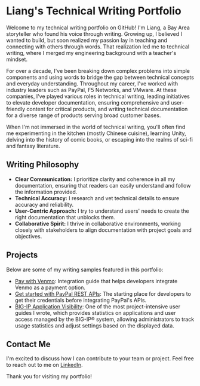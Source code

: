 # Liang's Technical Writing Portfolio

Welcome to my technical writing portfolio on GitHub! I'm Liang, a Bay Area storyteller who found his voice through writing. Growing up, I believed I wanted to build, but soon realized my passion lay in teaching and connecting with others through words. That realization led me to technical writing, where I merged my engineering background with a teacher's mindset.

For over a decade, I've been breaking down complex problems into simple components and using words to bridge the gap between technical concepts and everyday understanding. Throughout my career, I've worked with industry leaders such as PayPal, F5 Networks, and VMware. At these companies, I've played various roles in technical writing, leading initiatives to elevate developer documentation, ensuring comprehensive and user-friendly content for critical products, and writing technical documentation for a diverse range of products serving broad customer bases.

When I'm not immersed in the world of technical writing, you'll often find me experimenting in the kitchen (mostly Chinese cuisine), learning Unity, delving into the history of comic books, or escaping into the realms of sci-fi and fantasy literature.

## Writing Philosophy

- **Clear Communication:** I prioritize clarity and coherence in all my documentation, ensuring that readers can easily understand and follow the information provided.
- **Technical Accuracy:** I research and vet technical details to ensure accuracy and reliability.
- **User-Centric Approach:** I try to understand users' needs to create the right documentation that unblocks them.
- **Collaborative Spirit:** I thrive in collaborative environments, working closely with stakeholders to align documentation with project goals and objectives.

## Projects

Below are some of my writing samples featured in this portfolio:

- [Pay with Venmo](https://github.com/liangsong23/portfolio/blob/master/PayPal%20writing%20samples/Pay%20with%20Venmo.png): Integration guide that helps developers integrate Venmo as a payment option.
- [Get started with PayPal REST APIs](https://github.com/liangsong23/portfolio/blob/master/PayPal%20writing%20samples/Get%20started%20with%20PayPal%20REST%20APIs.png): The starting place for developers to get their credentials before integrating PayPal's APIs.
- [BIG-IP Application Visibility](https://github.com/liangsong23/portfolio/blob/master/F5%20writing%20samples/BIG-IQ%20Application%20visibility.pdf): One of the most project-intensive user guides I wrote, which provides statistics on applications and user access managed by the BIG-IP® system, allowing administrators to track usage statistics and adjust settings based on the displayed data.

## Contact Me

I'm excited to discuss how I can contribute to your team or project. Feel free to reach out to me on [LinkedIn](https://www.linkedin.com/in/liangsong23/).

Thank you for visiting my portfolio!
